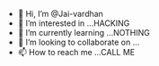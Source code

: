 - 👋 Hi, I’m @Jai-vardhan
- 👀 I’m interested in ...HACKING
- 🌱 I’m currently learning ...NOTHING
- 💞️ I’m looking to collaborate on ...
- 📫 How to reach me ...CALL ME

<!---
Jai-vardhan/Jai-vardhan is a ✨ special ✨ repository because its `README.md` (this file) appears on your GitHub profile.
You can click the Preview link to take a look at your changes.
--->
